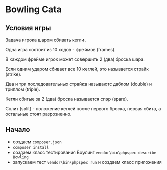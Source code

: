 # Bowling Cata

## Условия игры

Задача игрока шаром сбивать кегли.

Одна игра состоит из 10 ходов - фреймов (frames).

В каждом фрейме игрок может совершить 2 (два) броска шара.

Если одним ударом сбивает все 10 кеглей, это называется страйк (strike).

Два и три последовательных страйка называютс даблом (double) и триплом (triple).

Кегли сбитые за 2 (два) броска называется спэр (spare).

Сплит (split) - положение кеглей после первого броска, первая сбита, а остальные стоят разрозненно.

## Начало

- создаем `composer.json`
- `composer install`
- создаем класс тестирования Боулинг `vendor\bin\phpspec describe Bowling`
- запускаем тест `vendor\bin\phpspec run` и создаем класс приложения